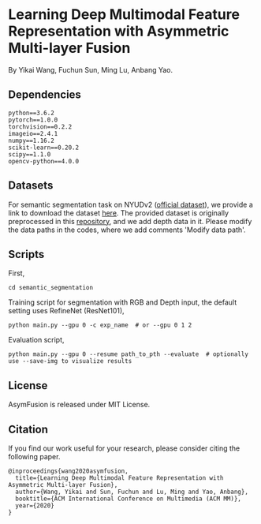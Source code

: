 # Learning Deep Multimodal Feature Representation with Asymmetric Multi-layer Fusion

By Yikai Wang, Fuchun Sun, Ming Lu, Anbang Yao.



## Dependencies
```
python==3.6.2
pytorch==1.0.0
torchvision==0.2.2
imageio==2.4.1
numpy==1.16.2
scikit-learn==0.20.2
scipy==1.1.0
opencv-python==4.0.0
```

## Datasets

For semantic segmentation task on NYUDv2 ([official dataset](https://cs.nyu.edu/~silberman/datasets/nyu_depth_v2.html)), we provide a link to download the dataset [here](https://drive.google.com/drive/folders/1mXmOXVsd5l9-gYHk92Wpn6AcKAbE0m3X?usp=sharing). The provided dataset is originally preprocessed in this [repository](https://github.com/DrSleep/light-weight-refinenet), and we add depth data in it. Please modify the data paths in the codes, where we add comments 'Modify data path'.

## Scripts

First, 
```
cd semantic_segmentation
```
Training script for segmentation with RGB and Depth input, the default setting uses RefineNet (ResNet101),
```
python main.py --gpu 0 -c exp_name  # or --gpu 0 1 2
```
Evaluation script,
```
python main.py --gpu 0 --resume path_to_pth --evaluate  # optionally use --save-img to visualize results
```

## License

AsymFusion is released under MIT License.


## Citation
If you find our work useful for your research, please consider citing the following paper.
```
@inproceedings{wang2020asymfusion,
  title={Learning Deep Multimodal Feature Representation with Asymmetric Multi-layer Fusion},
  author={Wang, Yikai and Sun, Fuchun and Lu, Ming and Yao, Anbang},
  booktitle={ACM International Conference on Multimedia (ACM MM)},
  year={2020}
}
```